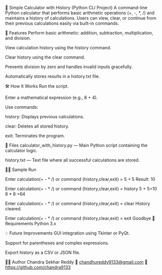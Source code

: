 🧮 Simple Calculator with History (Python CLI Project)
A command-line Python calculator that performs basic arithmetic operations (+, -, *, /) and maintains a history of calculations. 
Users can view, clear, or continue from their previous calculations easily via built-in commands.

🚀 Features
Perform basic arithmetic: addition, subtraction, multiplication, and division.

View calculation history using the history command.

Clear history using the clear command.

Prevents division by zero and handles invalid inputs gracefully.

Automatically stores results in a history.txt file.

🛠️ How It Works
Run the script.

Enter a mathematical expression (e.g., 8 + 4).

Use commands:

history: Displays previous calculations.

clear: Deletes all stored history.

exit: Terminates the program.

📂 Files
calculator_with_history.py — Main Python script containing the calculator logic.

history.txt — Text file where all successful calculations are stored.

🧑‍💻 Sample Run

Enter calculation(+ - * /) or command (history,clear,exit) = 5 + 5
Result: 10

Enter calculation(+ - * /) or command (history,clear,exit) = history
5 + 5=10
8 * 8 =64

Enter calculation(+ - * /) or command (history,clear,exit) = clear
History cleared.

Enter calculation(+ - * /) or command (history,clear,exit) = exit
Goodbye
📝 Requirements
Python 3.x

💡 Future Improvements
GUI integration using Tkinter or PyQt.

Support for parentheses and complex expressions.

Export history as a CSV or JSON file.

👨‍💻 Author
Chandra Sekhar Reddy
📧 chandhureddy9133@gmail.com
🔗 https://github.com/chandra9133

